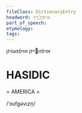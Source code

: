 ```yaml
---
fileClass: DictionaryEntry
headword: אויפֿווײַזן
part_of_speech: 
etymology: 
tags: 
---
```

אויפֿווײַזן
אויפֿגעוויזן

HASIDIC
=======
= AMERICA = 

/ˈɔufgəvɩzn̩/